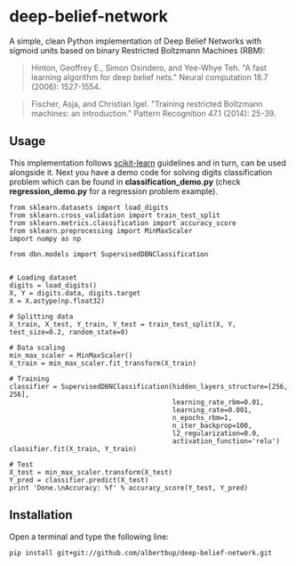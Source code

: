 # deep-belief-network
A simple, clean Python implementation of Deep Belief Networks with sigmoid units based on binary Restricted Boltzmann Machines (RBM):
> Hinton, Geoffrey E., Simon Osindero, and Yee-Whye Teh. "A fast learning algorithm for deep belief nets." Neural computation 18.7 (2006): 1527-1554.

> Fischer, Asja, and Christian Igel. "Training restricted Boltzmann machines: an introduction." Pattern Recognition 47.1 (2014): 25-39.

## Usage
This implementation follows [scikit-learn](http://scikit-learn.org) guidelines and in turn, can be used alongside it. Next you have a demo code for solving digits classification problem which can be found in **classification_demo.py** (check **regression_demo.py** for a regression problem example).
    
    from sklearn.datasets import load_digits
    from sklearn.cross_validation import train_test_split
    from sklearn.metrics.classification import accuracy_score
    from sklearn.preprocessing import MinMaxScaler
    import numpy as np

    from dbn.models import SupervisedDBNClassification


    # Loading dataset
    digits = load_digits()
    X, Y = digits.data, digits.target
    X = X.astype(np.float32)

    # Splitting data
    X_train, X_test, Y_train, Y_test = train_test_split(X, Y, test_size=0.2, random_state=0)

    # Data scaling
    min_max_scaler = MinMaxScaler()
    X_train = min_max_scaler.fit_transform(X_train)

    # Training
    classifier = SupervisedDBNClassification(hidden_layers_structure=[256, 256],
                                             learning_rate_rbm=0.01,
                                             learning_rate=0.001,
                                             n_epochs_rbm=1,
                                             n_iter_backprop=100,
                                             l2_regularization=0.0,
                                             activation_function='relu')
    classifier.fit(X_train, Y_train)

    # Test
    X_test = min_max_scaler.transform(X_test)
    Y_pred = classifier.predict(X_test)
    print 'Done.\nAccuracy: %f' % accuracy_score(Y_test, Y_pred)

## Installation
Open a terminal and type the following line:

    pip install git+git://github.com/albertbup/deep-belief-network.git
